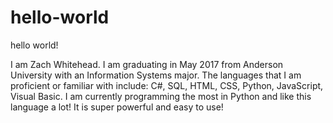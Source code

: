 # hello-world

hello world!

I am Zach Whitehead. I am graduating in May 2017 from Anderson University with an Information Systems major. The languages that I am proficient or familiar with include: C#, SQL, HTML, CSS, Python, JavaScript, Visual Basic. I am currently programming the most in Python and like this language a lot! It is super powerful and easy to use!
